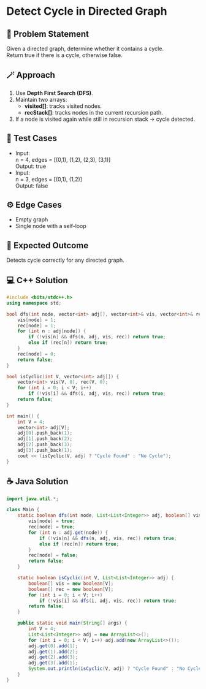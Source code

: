# Detect Cycle in Directed Graph

## 🧠 Problem Statement
Given a directed graph, determine whether it contains a cycle.  
Return true if there is a cycle, otherwise false.

## 🪄 Approach
1. Use **Depth First Search (DFS)**.
2. Maintain two arrays:
   - **visited[]**: tracks visited nodes.
   - **recStack[]**: tracks nodes in the current recursion path.
3. If a node is visited again while still in recursion stack → cycle detected.

## 🧩 Test Cases
- Input:  
  n = 4, edges = [(0,1), (1,2), (2,3), (3,1)]  
  Output: true  
- Input:  
  n = 3, edges = [(0,1), (1,2)]  
  Output: false

## ⚙️ Edge Cases
- Empty graph  
- Single node with a self-loop  

## 🎯 Expected Outcome
Detects cycle correctly for any directed graph.

## 💻 C++ Solution
```cpp
#include <bits/stdc++.h>
using namespace std;

bool dfs(int node, vector<int> adj[], vector<int>& vis, vector<int>& rec) {
    vis[node] = 1;
    rec[node] = 1;
    for (int n : adj[node]) {
        if (!vis[n] && dfs(n, adj, vis, rec)) return true;
        else if (rec[n]) return true;
    }
    rec[node] = 0;
    return false;
}

bool isCyclic(int V, vector<int> adj[]) {
    vector<int> vis(V, 0), rec(V, 0);
    for (int i = 0; i < V; i++)
        if (!vis[i] && dfs(i, adj, vis, rec)) return true;
    return false;
}

int main() {
    int V = 4;
    vector<int> adj[V];
    adj[0].push_back(1);
    adj[1].push_back(2);
    adj[2].push_back(3);
    adj[3].push_back(1);
    cout << (isCyclic(V, adj) ? "Cycle Found" : "No Cycle");
}
```

## ☕ Java Solution
```java
import java.util.*;

class Main {
    static boolean dfs(int node, List<List<Integer>> adj, boolean[] vis, boolean[] rec) {
        vis[node] = true;
        rec[node] = true;
        for (int n : adj.get(node)) {
            if (!vis[n] && dfs(n, adj, vis, rec)) return true;
            else if (rec[n]) return true;
        }
        rec[node] = false;
        return false;
    }

    static boolean isCyclic(int V, List<List<Integer>> adj) {
        boolean[] vis = new boolean[V];
        boolean[] rec = new boolean[V];
        for (int i = 0; i < V; i++)
            if (!vis[i] && dfs(i, adj, vis, rec)) return true;
        return false;
    }

    public static void main(String[] args) {
        int V = 4;
        List<List<Integer>> adj = new ArrayList<>();
        for (int i = 0; i < V; i++) adj.add(new ArrayList<>());
        adj.get(0).add(1);
        adj.get(1).add(2);
        adj.get(2).add(3);
        adj.get(3).add(1);
        System.out.println(isCyclic(V, adj) ? "Cycle Found" : "No Cycle");
    }
}
```

